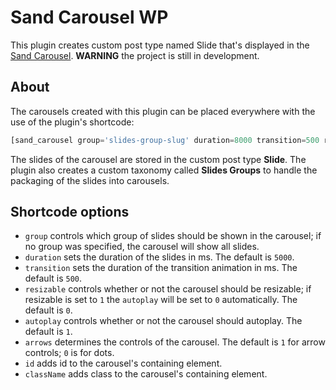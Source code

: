 # Sand Carousel WP
This plugin creates custom post type named Slide that's displayed in the [Sand Carousel](https://github.com/ValentinGenev/sand-carousel).
**WARNING** the project is still in development.

## About
The carousels created with this plugin can be placed everywhere with the use of the plugin's shortcode:

```php
[sand_carousel group='slides-group-slug' duration=8000 transition=500 resizable=0 autoplay=1 arrows=1 id="my_carousel" className="my-carousel"]
```

The slides of the carousel are stored in the custom post type **Slide**. The plugin also creates a custom taxonomy called **Slides Groups** to handle the packaging of the slides into carousels. 

## Shortcode options
- `group` controls which group of slides should be shown in the carousel; if no group was specified, the carousel will show all slides.
- `duration` sets the duration of the slides in ms. The default is `5000`.
- `transition` sets the duration of the transition animation in ms. The default is `500`.
- `resizable` controls whether or not the carousel should be resizable; if resizable is set to `1` the `autoplay` will be set to `0` automatically. The default is `0`.
- `autoplay` controls whether or not the carousel should autoplay. The default is `1`.
- `arrows` determines the controls of the carousel. The default is `1` for arrow controls; `0` is for dots.
- `id` adds id to the carousel's containing element.
- `className` adds class to the carousel's containing element.
